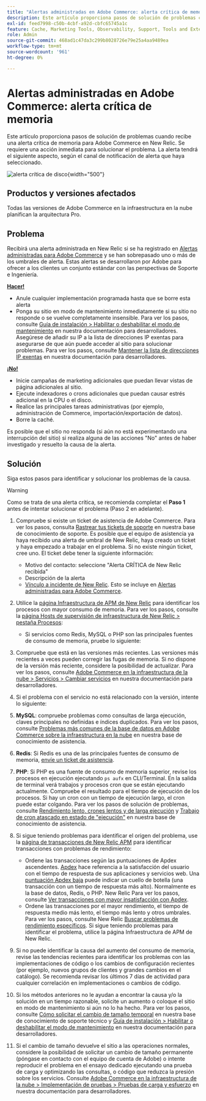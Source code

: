 ```yaml
---
title: "Alertas administradas en Adobe Commerce: alerta crítica de memoria"
description: Este artículo proporciona pasos de solución de problemas cuando recibe una alerta crítica de memoria para Adobe Commerce en New Relic. Se requiere una acción inmediata para solucionar el problema. La alerta tendrá el siguiente aspecto, según el canal de notificación de alerta que haya seleccionado.
exl-id: feed7998-c50b-4cbf-a92d-cbfc65745a1c
feature: Cache, Marketing Tools, Observability, Support, Tools and External Services
role: Admin
source-git-commit: 468ad1c47da3c299b8028726e79e25a4aa9489ea
workflow-type: tm+mt
source-wordcount: '961'
ht-degree: 0%

---
```


# Alertas administradas en Adobe Commerce: alerta crítica de memoria

Este artículo proporciona pasos de solución de problemas cuando recibe una alerta crítica de memoria para Adobe Commerce en New Relic. Se requiere una acción inmediata para solucionar el problema. La alerta tendrá el siguiente aspecto, según el canal de notificación de alerta que haya seleccionado.

![alerta crítica de disco](assets/memory-critical-magento-managed.png){width="500"}

## Productos y versiones afectados

Todas las versiones de Adobe Commerce en la infraestructura en la nube planifican la arquitectura Pro.

## Problema

Recibirá una alerta administrada en New Relic si se ha registrado en [Alertas administradas para Adobe Commerce](/help/support-tools/managed-alerts-for-adobe-commerce/managed-alerts-for-magento-commerce.md) y se han sobrepasado uno o más de los umbrales de alerta. Estas alertas se desarrollaron por Adobe para ofrecer a los clientes un conjunto estándar con las perspectivas de Soporte e Ingeniería.

<u> **Hacer!** </u>

* Anule cualquier implementación programada hasta que se borre esta alerta
* Ponga su sitio en modo de mantenimiento inmediatamente si su sitio no responde o se vuelve completamente insensible. Para ver los pasos, consulte [Guía de instalación > Habilitar o deshabilitar el modo de mantenimiento](https://devdocs.magento.com/guides/v2.4/install-gde/install/cli/install-cli-subcommands-maint.html?itm_source=devdocs&amp;itm_medium=search_page&amp;itm_campaign=federated_search&amp;itm_term=mainten) en nuestra documentación para desarrolladores. Asegúrese de añadir su IP a la lista de direcciones IP exentas para asegurarse de que aún puede acceder al sitio para solucionar problemas. Para ver los pasos, consulte [Mantener la lista de direcciones IP exentas](https://devdocs.magento.com/guides/v2.4/install-gde/install/cli/install-cli-subcommands-maint.html?itm_source=devdocs&amp;itm_medium=search_page&amp;itm_campaign=federated_search&amp;itm_term=mainten#instgde-cli-maint-exempt) en nuestra documentación para desarrolladores.

<u>**¡No!**</u>

* Inicie campañas de marketing adicionales que puedan llevar vistas de página adicionales al sitio.
* Ejecute indexadores o crons adicionales que puedan causar estrés adicional en la CPU o el disco.
* Realice las principales tareas administrativas (por ejemplo, administración de Commerce, importación/exportación de datos).
* Borre la caché.

Es posible que el sitio no responda (si aún no está experimentando una interrupción del sitio) si realiza alguna de las acciones &quot;No&quot; antes de haber investigado y resuelto la causa de la alerta.

## Solución

Siga estos pasos para identificar y solucionar los problemas de la causa.

>[!WARNING]
>
>Como se trata de una alerta crítica, se recomienda completar el **Paso 1** antes de intentar solucionar el problema (Paso 2 en adelante).

1. Compruebe si existe un ticket de asistencia de Adobe Commerce. Para ver los pasos, consulta [Rastrear tus tickets de soporte](/help/help-center-guide/help-center/magento-help-center-user-guide.md#track-tickets) en nuestra base de conocimiento de soporte. Es posible que el equipo de asistencia ya haya recibido una alerta de umbral de New Relic, haya creado un ticket y haya empezado a trabajar en el problema. Si no existe ningún ticket, cree uno. El ticket debe tener la siguiente información:
   * Motivo del contacto: seleccione &quot;Alerta CRÍTICA de New Relic recibida&quot;
   * Descripción de la alerta
   * [Vínculo a incidente de New Relic](https://docs.newrelic.com/docs/alerts-applied-intelligence/new-relic-alerts/alert-incidents/view-violation-event-details-incidents). Esto se incluye en [Alertas administradas para Adobe Commerce](/help/support-tools/managed-alerts-for-adobe-commerce/managed-alerts-for-magento-commerce.md).

1. Utilice la [página Infraestructura de APM de New Relic](https://docs.newrelic.com/docs/infrastructure/infrastructure-ui-pages/infra-hosts-ui-page/) para identificar los procesos con mayor consumo de memoria. Para ver los pasos, consulte la [página Hosts de supervisión de infraestructura de New Relic > pestaña Procesos](https://docs.newrelic.com/docs/infrastructure/infrastructure-ui-pages/infra-hosts-ui-page/#processes):
   * Si servicios como Redis, MySQL o PHP son las principales fuentes de consumo de memoria, pruebe lo siguiente:
1. Compruebe que está en las versiones más recientes. Las versiones más recientes a veces pueden corregir las fugas de memoria. Si no dispone de la versión más reciente, considere la posibilidad de actualizar. Para ver los pasos, consulte [Adobe Commerce en la infraestructura de la nube > Servicios > Cambiar servicios](https://experienceleague.adobe.com/docs/commerce-cloud-service/user-guide/configure/service/services-yaml.html) en nuestra documentación para desarrolladores.
1. Si el problema con el servicio no está relacionado con la versión, intente lo siguiente:
1. **MySQL**: compruebe problemas como consultas de larga ejecución, claves principales no definidas e índices duplicados. Para ver los pasos, consulte [Problemas más comunes de la base de datos en Adobe Commerce sobre la infraestructura en la nube](https://experienceleague.adobe.com/docs/commerce-operations/implementation-playbook/best-practices/maintenance/resolve-database-performance-issues.html) en nuestra base de conocimiento de asistencia.
1. **Redis**: Si Redis es una de las principales fuentes de consumo de memoria, [envíe un ticket de asistencia](/help/help-center-guide/help-center/magento-help-center-user-guide.md#submit-ticket).
1. **PHP**: Si PHP es una fuente de consumo de memoria superior, revise los procesos en ejecución ejecutando `ps aufx` en CLI/Terminal. En la salida de terminal verá trabajos y procesos cron que se están ejecutando actualmente. Compruebe el resultado para el tiempo de ejecución de los procesos. Si hay un cron con un tiempo de ejecución largo, el cron puede estar colgando. Para ver los pasos de solución de problemas, consulte [Rendimiento lento, crones lentos y de larga ejecución](/help/troubleshooting/miscellaneous/slow-performance-slow-and-long-running-crons.md) y [Trabajo de cron atascado en estado de &quot;ejecución&quot;](https://support.magento.com/hc/en-us/articles/360033099451) en nuestra base de conocimiento de asistencia.
1. Si sigue teniendo problemas para identificar el origen del problema, use la [página de transacciones de New Relic APM](https://docs.newrelic.com/docs/apm/applications-menu/monitoring/transactions-page-find-specific-performance-problems) para identificar transacciones con problemas de rendimiento:
   * Ordene las transacciones según las puntuaciones de Apdex ascendentes. [Apdex](https://docs.newrelic.com/docs/apm/new-relic-apm/apdex/apdex-measure-user-satisfaction) hace referencia a la satisfacción del usuario con el tiempo de respuesta de sus aplicaciones y servicios web. Una [puntuación Apdex baja](/help/support-tools/managed-alerts-for-adobe-commerce/managed-alerts-for-magento-commerce-apdex-warning-alert.md) puede indicar un cuello de botella (una transacción con un tiempo de respuesta más alto). Normalmente es la base de datos, Redis, o PHP. New Relic Para ver los pasos, consulte [Ver transacciones con mayor insatisfacción con Apdex](https://docs.newrelic.com/docs/apm/new-relic-apm/apdex/view-your-apdex-score#apdex-dissat).
   * Ordene las transacciones por el mayor rendimiento, el tiempo de respuesta medio más lento, el tiempo más lento y otros umbrales. Para ver los pasos, consulte New Relic [Buscar problemas de rendimiento específicos](https://docs.newrelic.com/docs/apm/applications-menu/monitoring/transactions-page-find-specific-performance-problems). Si sigue teniendo problemas para identificar el problema, utilice la página Infraestructura de APM de New Relic.
1. Si no puede identificar la causa del aumento del consumo de memoria, revise las tendencias recientes para identificar los problemas con las implementaciones de código o los cambios de configuración recientes (por ejemplo, nuevos grupos de clientes y grandes cambios en el catálogo). Se recomienda revisar los últimos 7 días de actividad para cualquier correlación en implementaciones o cambios de código.
1. Si los métodos anteriores no le ayudan a encontrar la causa y/o la solución en un tiempo razonable, solicite un aumento o coloque el sitio en modo de mantenimiento si aún no lo ha hecho. Para ver los pasos, consulte [Cómo solicitar el cambio de tamaño temporal](/help/how-to/general/how-to-request-temporary-magento-upsize.md) en nuestra base de conocimiento de soporte técnico y [Guía de instalación > Habilitar o deshabilitar el modo de mantenimiento](https://devdocs.magento.com/guides/v2.4/install-gde/install/cli/install-cli-subcommands-maint.html?itm_source=devdocs&amp;itm_medium=search_page&amp;itm_campaign=federated_search&amp;itm_term=mainten) en nuestra documentación para desarrolladores.
1. Si el cambio de tamaño devuelve el sitio a las operaciones normales, considere la posibilidad de solicitar un cambio de tamaño permanente (póngase en contacto con el equipo de cuenta de Adobe) o intente reproducir el problema en el ensayo dedicado ejecutando una prueba de carga y optimizando las consultas, o código que reduzca la presión sobre los servicios. Consulte [Adobe Commerce en la infraestructura de la nube > Implementación de pruebas > Pruebas de carga y esfuerzo](https://devdocs.magento.com/cloud/live/stage-prod-test.html#loadtest) en nuestra documentación para desarrolladores.
